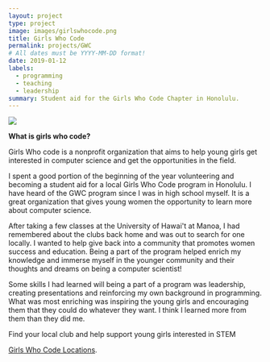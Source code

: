 ```yaml
---
layout: project
type: project
image: images/girlswhocode.png
title: Girls Who Code
permalink: projects/GWC
# All dates must be YYYY-MM-DD format!
date: 2019-01-12
labels:
  - programming
  - teaching
  - leadership 
summary: Student aid for the Girls Who Code Chapter in Honolulu.
---
```


<img class="ui image" src="{{ site.baseurl }}/images/girlswhocode2.jpg">


**What is girls who code?**

Girls Who code is a nonprofit organization that aims to help young girls get interested in computer science and get the opportunities in the field.

I spent a good portion of the beginning of the year volunteering and becoming a student aid for a local Girls Who Code program in Honolulu. I have heard of the GWC program since I was in high school myself. It is a great organization that gives young women the opportunity to learn more about computer science. 

After taking a few classes at the University of Hawai't at Manoa, I had remembered about the clubs back home and was out to search for one locally. I wanted to help give back into a community that promotes women success and education. Being a part of the program helped enrich my knowledge and immerse myself in the younger community and their thoughts and dreams on being a computer scientist! 

Some skills I had learned will being a part of a program was leadership, creating presentations and reinforcing my own background in programming. What was most enriching was inspiring the young girls and encouraging them that they could do whatever they want. I think I learned more from them than they did me. 


Find your local club and help support young girls interested in STEM

[Girls Who Code Locations](https://girlswhocode.com/locations/). 
